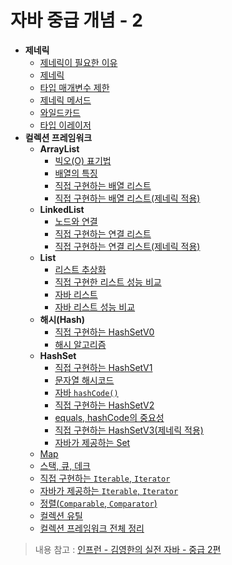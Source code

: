 # 자바 중급 개념 - 2

- **제네릭**
  - [제네릭이 필요한 이유](https://github.com/genesis12345678/TIL/blob/main/Java/mid_2/generic/Reason.md)
  - [제네릭](https://github.com/genesis12345678/TIL/blob/main/Java/mid_2/generic/%EC%A0%81%EC%9A%A9.md)
  - [타입 매개변수 제한](https://github.com/genesis12345678/TIL/blob/main/Java/mid_2/generic/%EC%A0%9C%ED%95%9C.md)
  - [제네릭 메서드](https://github.com/genesis12345678/TIL/blob/main/Java/mid_2/generic/%EB%A9%94%EC%84%9C%EB%93%9C.md)
  - [와일드카드](https://github.com/genesis12345678/TIL/blob/main/Java/mid_2/generic/%EC%99%80%EC%9D%BC%EB%93%9C%EC%B9%B4%EB%93%9C.md)
  - [타입 이레이저](https://github.com/genesis12345678/TIL/blob/main/Java/mid_2/generic/%EC%9D%B4%EB%A0%88%EC%9D%B4%EC%A0%80.md)
- **컬렉션 프레임워크**
  - **ArrayList**
    - [빅오(O) 표기법](https://github.com/genesis12345678/TIL/blob/main/Java/mid_2/jcf/arraylist/BigO.md)
    - [배열의 특징](https://github.com/genesis12345678/TIL/blob/main/Java/mid_2/jcf/arraylist/%EB%B0%B0%EC%97%B4%ED%8A%B9%EC%A7%95.md)
    - [직접 구현하는 배열 리스트](https://github.com/genesis12345678/TIL/blob/main/Java/mid_2/jcf/arraylist/ArrayList.md)
    - [직접 구현하는 배열 리스트(제네릭 적용)](https://github.com/genesis12345678/TIL/blob/main/Java/mid_2/jcf/arraylist/Generic.md)
  - **LinkedList**
    - [노드와 연결](https://github.com/genesis12345678/TIL/blob/main/Java/mid_2/jcf/linkedlist/Node.md)
    - [직접 구현하는 연결 리스트](https://github.com/genesis12345678/TIL/blob/main/Java/mid_2/jcf/linkedlist/LinkedList.md)
    - [직접 구현하는 연결 리스트(제네릭 적용)](https://github.com/genesis12345678/TIL/blob/main/Java/mid_2/jcf/linkedlist/Generic.md)
  - **List**
    - [리스트 추상화](https://github.com/genesis12345678/TIL/blob/main/Java/mid_2/jcf/list/%EC%B6%94%EC%83%81%ED%99%94.md)
    - [직접 구현한 리스트 성능 비교](https://github.com/genesis12345678/TIL/blob/main/Java/mid_2/jcf/list/%EC%84%B1%EB%8A%A5%EB%B9%84%EA%B5%90_1.md)
    - [자바 리스트](https://github.com/genesis12345678/TIL/blob/main/Java/mid_2/jcf/list/List.md)
    - [자바 리스트 성능 비교](https://github.com/genesis12345678/TIL/blob/main/Java/mid_2/jcf/list/%EC%84%B1%EB%8A%A5%EB%B9%84%EA%B5%90_2.md)
  - **해시(Hash)**
    - [직접 구현하는 HashSetV0](https://github.com/genesis12345678/TIL/blob/main/Java/mid_2/jcf/hash/ListSet.md)
    - [해시 알고리즘](https://github.com/genesis12345678/TIL/blob/main/Java/mid_2/jcf/hash/HashAlgo.md)
  - **HashSet**
    - [직접 구현하는 HashSetV1](https://github.com/genesis12345678/TIL/blob/main/Java/mid_2/jcf/hashSet/MyHashSetV1.md)
    - [문자열 해시코드](https://github.com/genesis12345678/TIL/blob/main/Java/mid_2/jcf/hashSet/StrHashCode.md)
    - [자바 `hashCode()`](https://github.com/genesis12345678/TIL/blob/main/Java/mid_2/jcf/hashSet/JavaHashCode.md)
    - [직접 구현하는 HashSetV2](https://github.com/genesis12345678/TIL/blob/main/Java/mid_2/jcf/hashSet/MyHashSetV2.md)
    - [equals, hashCode의 중요성](https://github.com/genesis12345678/TIL/blob/main/Java/mid_2/jcf/hashSet/Eq%26HashCode.md)
    - [직접 구현하는 HashSetV3(제네릭 적용)](https://github.com/genesis12345678/TIL/blob/main/Java/mid_2/jcf/hashSet/Generic.md)
    - [자바가 제공하는 Set](https://github.com/genesis12345678/TIL/blob/main/Java/mid_2/jcf/hashSet/JavaSet.md)
  - [Map](https://github.com/genesis12345678/TIL/blob/main/Java/mid_2/jcf/Map.md)
  - [스택, 큐, 데크](https://github.com/genesis12345678/TIL/blob/main/Java/mid_2/jcf/Deque.md)
  - [직접 구현하는 `Iterable`, `Iterator`](https://github.com/genesis12345678/TIL/blob/main/Java/mid_2/jcf/%EC%A7%81%EC%A0%91%EA%B5%AC%ED%98%84Iterable.md)
  - [자바가 제공하는 `Iterable`, `Iterator`](https://github.com/genesis12345678/TIL/blob/main/Java/mid_2/jcf/%EC%9E%90%EB%B0%94Iterable.md)
  - [정렬(`Comparable`, `Comparator`)](https://github.com/genesis12345678/TIL/blob/main/Java/mid_2/jcf/Sort.md)
  - [컬렉션 유틸](https://github.com/genesis12345678/TIL/blob/main/Java/mid_2/jcf/Util.md)
  - [컬렉션 프레임워크 전체 정리](https://github.com/genesis12345678/TIL/blob/main/Java/mid_2/jcf/%EC%A0%95%EB%A6%AC.md)

> 내용 참고 : [인프런 - 김영한의 실전 자바 - 중급 2편](https://www.inflearn.com/course/%EA%B9%80%EC%98%81%ED%95%9C%EC%9D%98-%EC%8B%A4%EC%A0%84-%EC%9E%90%EB%B0%94-%EC%A4%91%EA%B8%89-2/dashboard)